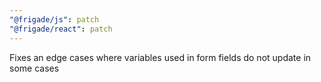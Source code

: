 ```yaml
---
"@frigade/js": patch
"@frigade/react": patch
---
```


Fixes an edge cases where variables used in form fields do not update in some cases
